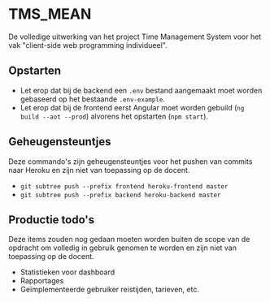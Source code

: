 # TMS_MEAN
De volledige uitwerking van het project Time Management System voor het vak "client-side web programming individueel".

## Opstarten

- Let erop dat bij de backend een `.env` bestand aangemaakt moet worden gebaseerd op het bestaande `.env-example`.
- Let erop dat bij de frontend eerst Angular moet worden gebuild (`ng build --aot --prod`) alvorens het opstarten (`npm start`).

## Geheugensteuntjes
Deze commando's zijn geheugensteuntjes voor het pushen van commits naar Heroku en zijn niet van toepassing op de docent.

- `git subtree push --prefix frontend heroku-frontend master`
- `git subtree push --prefix backend heroku-backend master`

## Productie todo's
Deze items zouden nog gedaan moeten worden buiten de scope van de opdracht om volledig in gebruik genomen te worden en zijn niet van toepassing op de docent.

- Statistieken voor dashboard
- Rapportages
- Geïmplementeerde gebruiker reistijden, tarieven, etc.
